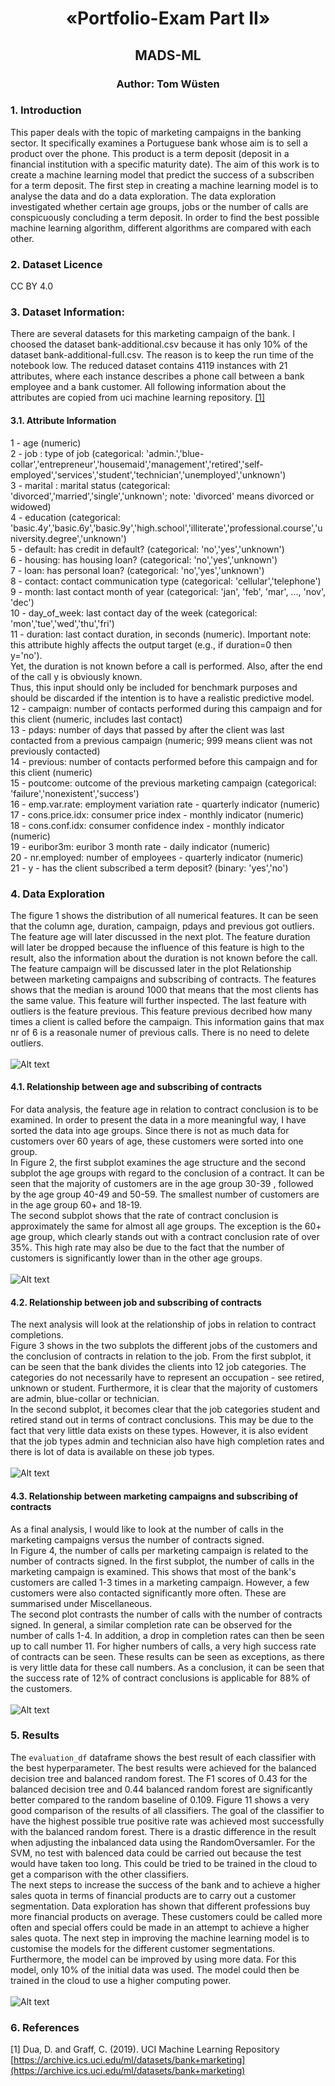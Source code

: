 <h1><center>«Portfolio-Exam Part II» </center></h1>
<h2><center>MADS-ML </center></h2>
<h3><center>Author: Tom Wüsten </center></h3>



### 1. Introduction
This paper deals with the topic of marketing campaigns in the banking sector. It specifically examines a Portuguese bank whose aim is to sell a product over the phone. This product is a term deposit (deposit in a financial institution with a specific maturity date). The aim of this work is to create a machine learning model that predict the success of a subscriben for a term deposit. The first step in creating a machine learning model is to analyse the data and do a data exploration. The data exploration investigated whether certain age groups, jobs or the number of calls are conspicuously concluding a term deposit. In order to find the best possible machine learning algorithm, different algorithms are compared with each other.

### 2. Dataset Licence
CC BY 4.0 <br>

### 3. Dataset Information:

There are several datasets for this marketing campaign of the bank. I choosed the dataset bank-additional.csv because it has only 10% of the dataset bank-additional-full.csv. The reason is to keep the run time of the notebook low. The reduced dataset contains 4119 instances with 21 attributes, where each instance describes a phone call between a bank employee and a bank customer.
All following information about the attributes are copied from uci machine learning repository. [[1]](#100)<br>
#### 3.1. Attribute Information
1 - age (numeric)<br>
2 - job : type of job (categorical: 'admin.','blue-collar','entrepreneur','housemaid','management','retired','self-employed','services','student','technician','unemployed','unknown')<br>
3 - marital : marital status (categorical: 'divorced','married','single','unknown'; note: 'divorced' means divorced or widowed)<br>
4 - education (categorical: 'basic.4y','basic.6y','basic.9y','high.school','illiterate','professional.course','university.degree','unknown')<br>
5 - default: has credit in default? (categorical: 'no','yes','unknown')<br>
6 - housing: has housing loan? (categorical: 'no','yes','unknown')<br>
7 - loan: has personal loan? (categorical: 'no','yes','unknown')<br>
8 - contact: contact communication type (categorical: 'cellular','telephone')<br>
9 - month: last contact month of year (categorical: 'jan', 'feb', 'mar', ..., 'nov', 'dec')<br>
10 - day_of_week: last contact day of the week (categorical: 'mon','tue','wed','thu','fri')<br>
11 - duration: last contact duration, in seconds (numeric). Important note: this attribute highly affects the output target (e.g., if duration=0 then y='no').<br>
Yet, the duration is not known before a call is performed. Also, after the end of the call y is obviously known. <br>
Thus, this input should only be included for benchmark purposes and should be discarded if the intention is to have a realistic predictive model.<br>
12 - campaign: number of contacts performed during this campaign and for this client (numeric, includes last contact) <br>
13 - pdays: number of days that passed by after the client was last contacted from a previous campaign (numeric; 999 means client was not previously contacted)<br>
14 - previous: number of contacts performed before this campaign and for this client (numeric)<br>
15 - poutcome: outcome of the previous marketing campaign (categorical: 'failure','nonexistent','success')<br>
16 - emp.var.rate: employment variation rate - quarterly indicator (numeric)<br>
17 - cons.price.idx: consumer price index - monthly indicator (numeric)<br>
18 - cons.conf.idx: consumer confidence index - monthly indicator (numeric)<br>
19 - euribor3m: euribor 3 month rate - daily indicator (numeric)<br>
20 - nr.employed: number of employees - quarterly indicator (numeric)<br>
21 - y - has the client subscribed a term deposit? (binary: 'yes','no')<br>

### 4. Data Exploration
The figure 1 shows the distribution of all numerical features. It can be seen that the column age, duration, campaign, pdays and previous got outliers. The feature age will later discussed in the next plot. The feature duration will later be dropped because the influence of this feature is high to the result, also the information about the duration is not known before the call. The feature campaign will be discussed later in the plot Relationship between marketing campaigns and subscribing of contracts. The features shows that the median is around 1000 that means that the most clients has the same value. This feature will further inspected. The last feature with outliers is the feature previous. This feature  previous decribed how many times a client is called before the campaign. This information gains that max nr of 6 is a reasonale numer of previous calls. There is no need to delete outliers. <br>
<br>
<img src="/output/numerical_features.png" alt="Alt text" title="Optional title">

#### 4.1. Relationship between age and subscribing of contracts
For data analysis, the feature age in relation to contract conclusion is to be examined.  In order to present the data in a more meaningful way, I have sorted the data into age groups. Since there is not as much data for customers over 60 years of age, these customers were sorted into one group. <br>
In Figure 2, the first subplot examines the age structure and the second subplot the age groups with regard to the conclusion of a contract. It can be seen that the majority of customers are in the age group 30-39 , followed by the age group 40-49 and 50-59. The smallest number of customers are in the age group 60+ and 18-19. <br>
The second subplot shows that the rate of contract conclusion is approximately the same for almost all age groups. The exception is the 60+ age group, which clearly stands out with a contract conclusion rate of over 35%. This high rate may also be due to the fact that the number of customers is significantly lower than in the other age groups. <br>
<br>
<img src="/output/age_versus_subcribes.png" alt="Alt text" title="Optional title">

#### 4.2. Relationship between job and subscribing of contracts
The next analysis will look at the relationship of jobs in relation to contract completions. <br>
Figure 3 shows in the two subplots the different jobs of the customers and the conclusion of contracts in relation to the job. From the first subplot, it can be seen that the bank divides the clients into 12 job categories. The categories do not necessarily have to represent an occupation - see retired, unknown or student. Furthermore, it is clear that the majority of customers are admin, blue-collar or technician. <br>
In the second subplot, it becomes clear that the job categories student and retired stand out in terms of contract conclusions. This may be due to the fact that very little data exists on these types. However, it is also evident that the job types admin and technician also have high completion rates and there is lot of data is available on these job types. <br>
<br>
<img src="/output/job_versus_subcribes.png" alt="Alt text" title="Optional title">

#### 4.3. Relationship between marketing campaigns and subscribing of contracts
As a final analysis, I would like to look at the number of calls in the marketing campaigns versus the number of contracts signed.  <br>
In Figure 4, the number of calls per marketing campaign is related to the number of contracts signed. In the first subplot, the number of calls in the marketing campaign is examined. This shows that most of the bank's customers are called 1-3 times in a marketing campaign. However, a few customers were also contacted significantly more often. These are summarised under Miscellaneous.  <br>
The second plot contrasts the number of calls with the number of contracts signed. In general, a similar completion rate can be observed for the number of calls 1-4. In addition, a drop in completion rates can then be seen up to call number 11. For higher numbers of calls, a very high success rate of contracts can be seen. These results can be seen as exceptions, as there is very little data for these call numbers. As a conclusion, it can be seen that the success rate of 12% of contract conclusions is applicable for 88% of the customers. <br>
<br>
<img src="/output/marketing_versus_subcribes.png" alt="Alt text" title="Optional title">
### 5. Results
The `evaluation_df` dataframe shows the best result of each classifier with the best hyperparameter. The best results were achieved for the balanced decision tree and balanced random forest. The F1 scores of 0.43 for the balanced decision tree and 0.44 balanced random forest are significantly better compared to the random baseline of 0.109. Figure 11 shows a very good comparison of the results of all classifiers. The goal of the classifier to have the highest possible true positive rate was achieved most successfully with the balanced random forest.  There is a drastic difference in the result when adjusting the inbalanced data using the RandomOversamler. For the SVM, no test with balenced data could be carried out because the test would have taken too long. This could be tried to be trained in the cloud to get a comparison with the other classifiers. <br>
The next steps to increase the success of the bank and to achieve a higher sales quota in terms of financial products are to carry out a customer segmentation. Data exploration has shown that different professions buy more financial products on average. These customers could be called more often and special offers could be made in an attempt to achieve a higher sales quota. The next step in improving the machine learning model is to customise the models for the different customer segmentations. Furthermore, the model can be improved by using more data. For this model, only 10% of the initial data was used. The model could then be trained in the cloud to use a higher computing power.<br>
<br>
<img src="/output/results.png" alt="Alt text" title="Optional title">

### 6. References

[1]<a id='100'></a>      Dua, D. and Graff, C. (2019). UCI Machine Learning Repository [https://archive.ics.uci.edu/ml/datasets/bank+marketing](https://archive.ics.uci.edu/ml/datasets/bank+marketing)
